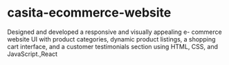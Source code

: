 # casita-ecommerce-website
Designed and developed a responsive and visually appealing e- commerce website UI with product categories, dynamic product listings, a shopping cart interface, and a customer testimonials section using HTML, CSS, and JavaScript.,React
